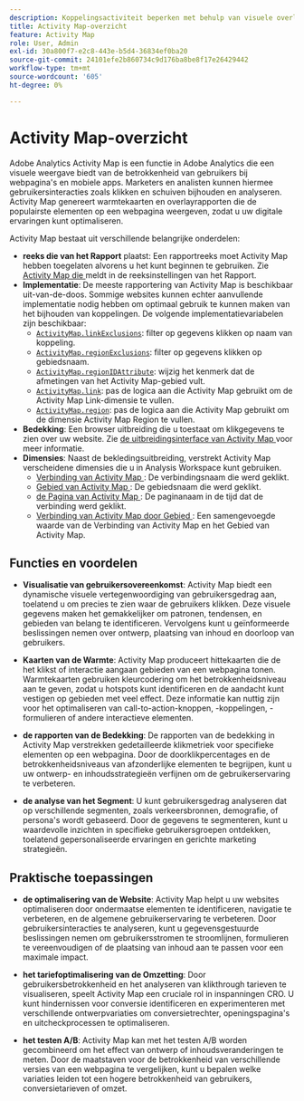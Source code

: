 ```yaml
---
description: Koppelingsactiviteit beperken met behulp van visuele overlays om de betrokkenheid van het publiek van uw webpagina's te controleren.
title: Activity Map-overzicht
feature: Activity Map
role: User, Admin
exl-id: 30a800f7-e2c8-443e-b5d4-36834ef0ba20
source-git-commit: 24101efe2b860734c9d176ba8be8f17e26429442
workflow-type: tm+mt
source-wordcount: '605'
ht-degree: 0%

---
```


# Activity Map-overzicht

Adobe Analytics Activity Map is een functie in Adobe Analytics die een visuele weergave biedt van de betrokkenheid van gebruikers bij webpagina&#39;s en mobiele apps. Marketers en analisten kunnen hiermee gebruikersinteracties zoals klikken en schuiven bijhouden en analyseren. Activity Map genereert warmtekaarten en overlayrapporten die de populairste elementen op een webpagina weergeven, zodat u uw digitale ervaringen kunt optimaliseren.

Activity Map bestaat uit verschillende belangrijke onderdelen:

* **reeks die van het Rapport** plaatst: Een rapportreeks moet Activity Map hebben toegelaten alvorens u het kunt beginnen te gebruiken. Zie [ Activity Map die ](/help/admin/admin/c-manage-report-suites/c-edit-report-suites/activity-map.md) meldt in de reeksinstellingen van het Rapport.
* **Implementatie**: De meeste rapportering van Activity Map is beschikbaar uit-van-de-doos. Sommige websites kunnen echter aanvullende implementatie nodig hebben om optimaal gebruik te kunnen maken van het bijhouden van koppelingen. De volgende implementatievariabelen zijn beschikbaar:
   * [`ActivityMap.linkExclusions`](/help/implement/vars/config-vars/activitymap-linkexclusions.md): filter op gegevens klikken op naam van koppeling.
   * [`ActivityMap.regionExclusions`](/help/implement/vars/config-vars/activitymap-regionexclusions.md): filter op gegevens klikken op gebiedsnaam.
   * [`ActivityMap.regionIDAttribute`](/help/implement/vars/config-vars/activitymap-regionidattribute.md): wijzig het kenmerk dat de afmetingen van het Activity Map-gebied vult.
   * [`ActivityMap.link`](/help/implement/vars/functions/activitymap-link.md): pas de logica aan die Activity Map gebruikt om de Activity Map Link-dimensie te vullen.
   * [`ActivityMap.region`](/help/implement/vars/functions/activitymap-region.md): pas de logica aan die Activity Map gebruikt om de dimensie Activity Map Region te vullen.
* **Bedekking**: Een browser uitbreiding die u toestaat om klikgegevens te zien over uw website. Zie [ de uitbreidingsinterface van Activity Map ](overlay/overview.md) voor meer informatie.
* **Dimensies**: Naast de bekledingsuitbreiding, verstrekt Activity Map verscheidene dimensies die u in Analysis Workspace kunt gebruiken.
   * [ Verbinding van Activity Map ](/help/components/dimensions/activity-map-link.md): De verbindingsnaam die werd geklikt.
   * [ Gebied van Activity Map ](/help/components/dimensions/activity-map-region.md): De gebiedsnaam die werd geklikt.
   * [ de Pagina van Activity Map ](/help/components/dimensions/activity-map-page.md): De paginanaam in de tijd dat de verbinding werd geklikt.
   * [ Verbinding van Activity Map door Gebied ](/help/components/dimensions/activity-map-link-by-region.md): Een samengevoegde waarde van de Verbinding van Activity Map en het Gebied van Activity Map.

## Functies en voordelen

* **Visualisatie van gebruikersovereenkomst**: Activity Map biedt een dynamische visuele vertegenwoordiging van gebruikersgedrag aan, toelatend u om precies te zien waar de gebruikers klikken. Deze visuele gegevens maken het gemakkelijker om patronen, tendensen, en gebieden van belang te identificeren. Vervolgens kunt u geïnformeerde beslissingen nemen over ontwerp, plaatsing van inhoud en doorloop van gebruikers.

* **Kaarten van de Warmte**: Activity Map produceert hittekaarten die de het klikst of interactie aangaan gebieden van een webpagina tonen. Warmtekaarten gebruiken kleurcodering om het betrokkenheidsniveau aan te geven, zodat u hotspots kunt identificeren en de aandacht kunt vestigen op gebieden met veel effect. Deze informatie kan nuttig zijn voor het optimaliseren van call-to-action-knoppen, -koppelingen, -formulieren of andere interactieve elementen.

* **de rapporten van de Bedekking**: De rapporten van de bedekking in Activity Map verstrekken gedetailleerde klikmetriek voor specifieke elementen op een webpagina. Door de doorklikpercentages en de betrokkenheidsniveaus van afzonderlijke elementen te begrijpen, kunt u uw ontwerp- en inhoudsstrategieën verfijnen om de gebruikerservaring te verbeteren.

* **de analyse van het Segment**: U kunt gebruikersgedrag analyseren dat op verschillende segmenten, zoals verkeersbronnen, demografie, of persona&#39;s wordt gebaseerd. Door de gegevens te segmenteren, kunt u waardevolle inzichten in specifieke gebruikersgroepen ontdekken, toelatend gepersonaliseerde ervaringen en gerichte marketing strategieën.

## Praktische toepassingen

* **de optimalisering van de Website**: Activity Map helpt u uw websites optimaliseren door ondermaatse elementen te identificeren, navigatie te verbeteren, en de algemene gebruikerservaring te verbeteren. Door gebruikersinteracties te analyseren, kunt u gegevensgestuurde beslissingen nemen om gebruikersstromen te stroomlijnen, formulieren te vereenvoudigen of de plaatsing van inhoud aan te passen voor een maximale impact.

* **het tariefoptimalisering van de Omzetting**: Door gebruikersbetrokkenheid en het analyseren van klikthrough tarieven te visualiseren, speelt Activity Map een cruciale rol in inspanningen CRO. U kunt hindernissen voor conversie identificeren en experimenteren met verschillende ontwerpvariaties om conversietrechter, openingspagina&#39;s en uitcheckprocessen te optimaliseren.

* **het testen A/B**: Activity Map kan met het testen A/B worden gecombineerd om het effect van ontwerp of inhoudsveranderingen te meten. Door de maatstaven voor de betrokkenheid van verschillende versies van een webpagina te vergelijken, kunt u bepalen welke variaties leiden tot een hogere betrokkenheid van gebruikers, conversietarieven of omzet.

